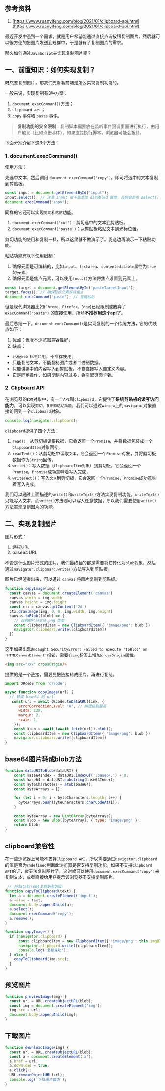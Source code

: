 ## 参考资料
1. [https://www.ruanyifeng.com/blog/2021/01/clipboard-api.html](https://www.ruanyifeng.com/blog/2021/01/clipboard-api.html)

<!-- 但是这个方法有一定的局限性：1、必须在https协议的页面使用，不少内网系统仍然采用http协议； 2、每次粘贴都会调用navigator.clipboard.readText()，每次都会弹出提示框，用户体验很差。

粘贴的event事件里，使用event.clipboardData.items属性，也可以判断剪贴板里面有没有值，如果长度为0就代表为空，这种方法拦截粘贴事件，不会触发弹窗，也不需要https协议访问 -->

最近开发中遇到一个需求，就是用户希望能通过直接点击按钮复制图片，然后就可以很方便的把图片发送到班群中，于是就有了复制图片的需求。

那么如何通过`JavaScript`来实现复制图片呢？

## 一、前置知识：如何实现复制？
既然要复制图片，那我们先看看前端是怎么实现复制功能的。

一般来说，实现复制有3种方案：
1. `document.execCommand()`方法；
2. `Clipboard API`；
3. `copy` 事件和 `paste` 事件。

> **复制功能的安全限制**：复制脚本需要放在监听事件回调里面进行执行，由用户触发（比如点击事件），如果直接执行脚本，浏览器可能会报错。

下面分别介绍下这3个方法：

### 1. document.execCommand()
使用方法：

先选中文本，然后调用 `document.execCommand('copy')`，即可将选中的文本复制到剪贴板。

```js
const input = document.getElementById("input");
input.select(); // 注意 input 框不能添加 disabled 属性，否则会影响 select() 方法
document.execCommand("copy");
```

同样的它还可以实现`剪切`和`粘贴`功能。
1. `document.execCommand('cut')`：剪切选中的文本到剪贴板。
2. `document.execCommand('paste')`：从剪贴板粘贴文本到光标位置。

剪切功能的使用和复制一样，所以这里就不做演示了。我这边再演示一下粘贴功能。

粘贴功能有以下使用限制：
1. 确保元素是可编辑的，比如`input`、`textarea`、`contenteditable`属性为`true`的元素。
2. 确保元素是焦点元素，可以使用`focus()`方法将焦点设置到元素上。

```js
const target = document.getElementById('pasteTargetInput');
target.focus(); // 确保目标元素获得焦点
document.execCommand('paste'); // 尝试粘贴
```

但是现代浏览器比如(`Chrome、Firefox、Edge`)已经限制或废弃了 `execCommand("paste")` 的直接使用，所以**不推荐用这个api了**。


最后总结一下，`document.execCommand()`是实现复制的一个传统方法，它的优缺点如下：
1. 优点：低版本浏览器兼容性好，
2. 缺点：
  - 已被`web 标准`弃用，不推荐使用。
  - 只能复制文本，不能复制图片或者二进制数据。
  - 只能讲选中的内容写入到剪贴板，不能直接写入自定义内容。
  - 它是同步操作，如果复制内容过多，会引起页面卡顿。


### 2. Clipboard API
在浏览器的`BOM`对象中，有一个`API`叫`clipboard`，它提供了**系统剪贴板的读写访问能力**，可以实现`剪切、复制和粘贴功能`，我们可以通过`window`上的`navigator`对象直接访问到一个`clipboard`对象。

```js
console.log(navigator.clipboard);
```

`clipboard`提供了四个方法：
1. `read()`：从剪切板读取数据，它会返回一个`Promise`，并将数据包装成一个`ClipboardItem`对象回传，
2. `readText()`：从剪切板中读取`文本`，它会返回一个`Promise`对象，并将剪切板数据作为`String`回传，
3. `write()`：写入数据（`ClipboardItem对象`）到剪切板，它会返回一个`Promise`，`Promise`成功意味着写入完成，
4. `writeText()`：写入`文本`到剪切板，它会返回一个`Promise`，`Promise`成功意味着写入完成。

我们可以通过上面描述的`write()`和`writeText()`方法实现复制功能，`writeText()`只能写入文本，而`write()`方法则可以写入任意数据，所以我们需要使用`write()`方法实现复制图片的功能。


## 二、实现复制图片

图片形式：
1. 远程URL
2. base64 URL

不管是什么图片形式的图片，我们最终目的都是需要将它转化为`blob`对象，然后通过`navigator.clipboard.write()`方法写入到剪贴板。


图片已经渲染出来，可以通过 `canvas` 将图片复制到剪贴板。
```js
function copyImage(img) {
  const canvas = document.createElement('canvas')
  canvas.width = img.width
  canvas.height = img.height
  const ctx = canvas.getContext('2d')
  ctx.drawImage(img, 0, 0, img.width, img.height)
  canvas.toBlob((blob) => {
    // 目前图片只支持 png 类型
    const clipboardItem = new ClipboardItem({ 'image/png': blob })
    navigator.clipboard.write([clipboardItem])
  })
}
```

这里如果出现`Uncaught SecurityError: Failed to execute 'toBlob' on 'HTMLCanvasElement'`报错，需要在`img`标签上增加`crossOrigin`属性。

```html
<img src="xxx" crossOrigin/>
```

提供的是一个链接，需要先把链接转成图片，再进行复制。
```js
import QRcode from 'qrcode';

async function copyImage(url) {
  // 转成 base64 的 url
   const url = await QRcode.toDataURL(link, {
      errorCorrectionLevel: 'H', // 纠错级别最高
      width: 128,
      margin: 2,
      scale: 1,
    });
    const blob = await (await fetch(url)).blob();
    const clipboardItem = new ClipboardItem({ 'image/png': blob })
    navigator.clipboard.write([clipboardItem])
}
```

## base64图片转成blob方法
```js
function dataURIToBlob(dataURI) {
    const base64Index = dataURI.indexOf(';base64,') + 8;
    const base64 = dataURI.substring(base64Index);
    const byteCharacters = atob(base64);
    const byteArrays = [];

    for (let i = 0; i < byteCharacters.length; i++) {
      byteArrays.push(byteCharacters.charCodeAt(i));
    }

    const byteArray = new Uint8Array(byteArrays);
    const blob = new Blob([byteArray], { type: 'image/png' });
    return blob;
}
```

## clipboard兼容性

在一些浏览器上可能不支持`Clipboard API`，所以需要通过`navigator.clipboard`的值是否为`undefined`判断此浏览器是否支持复制功能，如果不支持`Clipboard API`的话，就无法复制图片了，这时候可以使用`document.execCommand('copy')`来复制文本，或者直接给用户提示该浏览器不支持复制图片。

```js
 // 将dataBase64复制到剪切板
function copyToClipboard(text) {
  let a = document.createElement('input');
  a.value = text;
  document.body.appendChild(a);
  a.select();
  document.execCommand('copy');
  a.remove();
}

function copyImage() {
  if (navigator.clipboard) {
      const clipboardItem = new ClipboardItem({ 'image/png': this.imgBlob });
      navigator.clipboard.write([clipboardItem]);
      console.log('复制成功');
  } else {
    copyToClipboard(img.src);
  }
}
```

## 预览图片

```js
function previewImage(img) {
  const url = URL.createObjectURL(blob);
  const img = document.createElement('img');
  img.src = url;
  document.body.appendChild(img);
}
```

## 下载图片

```js
function downloadImage(img) {
  const url = URL.createObjectURL(blob);
  const a = document.createElement('a');
  a.href = url;
  a.download = true;
  a.click();
  URL.revokeObjectURL(url);
  console.log('下载图片成功');
}
```